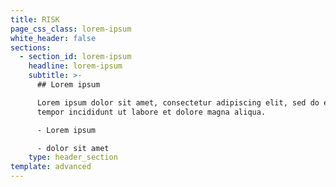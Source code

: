```yaml
---
title: RISK
page_css_class: lorem-ipsum
white_header: false
sections:
  - section_id: lorem-ipsum
    headline: lorem-ipsum
    subtitle: >-
      ## Lorem ipsum

      Lorem ipsum dolor sit amet, consectetur adipiscing elit, sed do eiusmod
      tempor incididunt ut labore et dolore magna aliqua.

      - Lorem ipsum

      - dolor sit amet
    type: header_section
template: advanced
---
```

